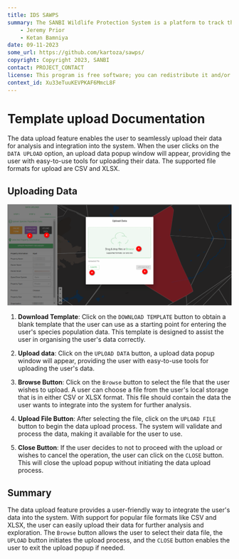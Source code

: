```yaml
---
title: IDS SAWPS
summary: The SANBI Wildlife Protection System is a platform to track the population levels of endangered wildlife.
    - Jeremy Prior
    - Ketan Bamniya
date: 09-11-2023
some_url: https://github.com/kartoza/sawps/
copyright: Copyright 2023, SANBI
contact: PROJECT_CONTACT
license: This program is free software; you can redistribute it and/or modify it under the terms of the GNU Affero General Public License as published by the Free Software Foundation; either version 3 of the License, or (at your option) any later version.
context_id: Xu33eTuuKEVPKAF6MmcL8F
---
```


# Template upload Documentation

The data upload feature enables the user to seamlessly upload their data for analysis and integration into the system. When the user clicks on the `DATA UPLOAD` option, an upload data popup window will appear, providing the user with easy-to-use tools for uploading their data. The supported file formats for upload are CSV and XLSX.

## Uploading Data

![Upload Data](./img/template-upload-1.png)

1. **Download Template**: Click on the `DOWNLOAD TEMPLATE` button to obtain a blank template that the user can use as a starting point for entering the user's species population data. This template is designed to assist the user in organising the user's data correctly.

2. **Upload data**: Click on the `UPLOAD DATA` button, a upload data popup window will appear, providing the user with easy-to-use tools for uploading the user's data.

3. **Browse Button**: Click on the `Browse` button to select the file that the user wishes to upload. A user can choose a file from the user's local storage that is in either CSV or XLSX format. This file should contain the data the user wants to integrate into the system for further analysis.

4. **Upload File Button**: After selecting the file, click on the `UPLOAD FILE` button to begin the data upload process. The system will validate and process the data, making it available for the user to use.

5. **Close Button**: If the user decides to not to proceed with the upload or wishes to cancel the operation, the user can click on the `CLOSE` button. This will close the upload popup without initiating the data upload process.

## Summary

The data upload feature provides a user-friendly way to integrate the user's data into the system. With support for popular file formats like CSV and XLSX, the user can easily upload their data for further analysis and exploration. The `Browse` button allows the user to select their data file, the `UPLOAD` button initiates the upload process, and the `CLOSE` button enables the user to exit the upload popup if needed.
